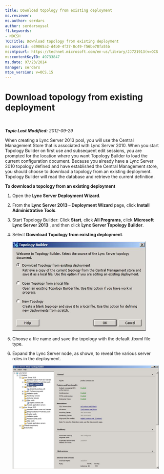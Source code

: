```yaml
---
title: Download topology from existing deployment
ms.reviewer: 
ms.author: serdars
author: serdarsoysal
f1.keywords:
- NOCSH
TOCTitle: Download topology from existing deployment
ms:assetid: e39065a2-d4b0-4f27-8c49-f56be78fa55b
ms:mtpsurl: https://technet.microsoft.com/en-us/library/JJ721913(v=OCS.15)
ms:contentKeyID: 49733847
ms.date: 07/23/2014
manager: serdars
mtps_version: v=OCS.15
---
```


# Download topology from existing deployment

<div data-xmlns="http://www.w3.org/1999/xhtml">

<div class="topic" data-xmlns="http://www.w3.org/1999/xhtml" data-msxsl="urn:schemas-microsoft-com:xslt" data-cs="https://msdn.microsoft.com/">

<div data-asp="https://msdn2.microsoft.com/asp">



</div>

<div id="mainSection">

<div id="mainBody">

<span> </span>

_**Topic Last Modified:** 2012-09-29_

When creating a Lync Server 2013 pool, you will use the Central Management Store that is associated with Lync Server 2010. When you start Topology Builder on first use and subsequent edit sessions, you are prompted for the location where you want Topology Builder to load the current configuration document. Because you already have a Lync Server 2010 topology defined and have established the Central Management store, you should choose to download a topology from an existing deployment. Topology Builder will read the database and retrieve the current definition.

**To download a topology from an existing deployment**

1.  Open the **Lync Server Deployment Wizard**.

2.  From the **Lync Server 2013 – Deployment Wizard** page, click **Install Administrative Tools**.

3.  Start Topology Builder: Click **Start**, click **All Programs**, click **Microsoft Lync Server 2013** , and then click **Lync Server Topology Builder**.

4.  Select **Download Topology from existing deployment**.
    
    ![Deployment Wizard Topology Builder settings](images/JJ721913.d5b39fd9-3c13-422e-a06c-25d2568fe781(OCS.15).jpg "Deployment Wizard Topology Builder settings")

5.  Choose a file name and save the topology with the default .tbxml file type.

6.  Expand the Lync Server node, as shown, to reveal the various server roles in the deployment.
    
    ![Topology Builder server role general properties](images/JJ721913.af99ead3-676b-47fd-8369-5a5f9717383f(OCS.15).jpg "Topology Builder server role general properties")

</div>

<span> </span>

</div>

</div>

</div>

